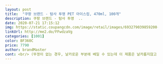 ```yaml
---
layout: post 
title:  "쿠팡 브랜드 - 탐사 투명 PET 아이스컵, 470ml, 100개" 
description: 쿠팡 브랜드 - 탐사 투명  ..
date: 2020-07-21 17:15:12 
img: https://static.coupangcdn.com/image/retail/images/693279039859200-e2967a3f-b75d-4288-bcbe-4c8c777597b4.jpg 
linkUrl: http://me2.do/FFwdzaVg 
categories: [1001] 
color: BF360C 
price: 7790 
author: brandMaster 
cont: <br/> (뚜껑이 없는 경우, 날카로운 부분에 베일 수 있는데 이 제품은 날카롭지않고 곡선으로 잘 마무리되어있어요)<br/>그럼에도 불구하고 역시나 뚜껑이 없는 것은 빨때를 꼽아놓으니 왠지 불안합니다.<br/><br/>또한 윗쪽부분이 날카롭지 않아서, 아이들이 잡아도 괜찮습니다.<br/><br/>뚜껑을 사서 덮어야겠어요 ㅎㅎ<br/>시중에 판매되는 것 중에 재질이 도톰한 편인 것 같습니다.<br/><br/>아침마다 드라이브쓰루에서 커피 사서 마시는데 돈 아낄 수 있을것 같아요!<br/>여러분 씻어서 사용할 수 있을 것 같아요 ㅎㅎㅎ<br/>여름인데 아이스 음료 담아서 먹기 좋아 보입니다.<br/><br/>여행이나 어디 놀러가서 사용하면 좋을텐데... <br/> 요새는 그게 어렵다보니 회사 사무실에서 유용하게 써야겠네요.<br/><br/>퀄리티 정말 좋습니다.<br/><br/>탄탄하고 구겨짐도 적어서 일회용 컵이지만 다회 사용 가능합니다.<br/><br/>텀블러 세척이 어려운 사무실도 있고, 집에서 밖에 나갈때는 편리하게 가지고 갈 수 있어서 너무 좋습니다.<br/><br/>투명하고 생각보다 튼튼해서 좋아요!<br/>특히 윗쪽 테두리(?) 라고 해야하나요 그 부분이 탄탄한게  한번쓰고 버리기에는 아까운 탄탄함입니다.<br/><br/>한번쓰고 버리기 아까울 정도에요.<br/><br/> 
---
```

 